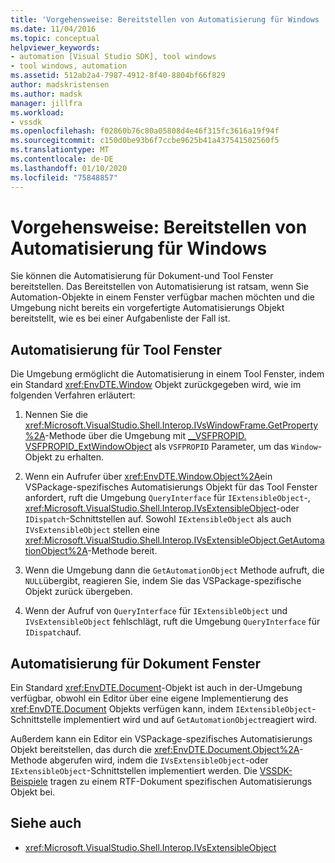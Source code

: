```yaml
---
title: 'Vorgehensweise: Bereitstellen von Automatisierung für Windows | Microsoft-Dokumentation'
ms.date: 11/04/2016
ms.topic: conceptual
helpviewer_keywords:
- automation [Visual Studio SDK], tool windows
- tool windows, automation
ms.assetid: 512ab2a4-7987-4912-8f40-8804bf66f829
author: madskristensen
ms.author: madsk
manager: jillfra
ms.workload:
- vssdk
ms.openlocfilehash: f02860b76c80a05808d4e46f315fc3616a19f94f
ms.sourcegitcommit: c150d0be93b6f7ccbe9625b41a437541502560f5
ms.translationtype: MT
ms.contentlocale: de-DE
ms.lasthandoff: 01/10/2020
ms.locfileid: "75848857"
---
```

# <a name="how-to-provide-automation-for-windows"></a>Vorgehensweise: Bereitstellen von Automatisierung für Windows

Sie können die Automatisierung für Dokument-und Tool Fenster bereitstellen. Das Bereitstellen von Automatisierung ist ratsam, wenn Sie Automation-Objekte in einem Fenster verfügbar machen möchten und die Umgebung nicht bereits ein vorgefertigte Automatisierungs Objekt bereitstellt, wie es bei einer Aufgabenliste der Fall ist.

## <a name="automation-for-tool-windows"></a>Automatisierung für Tool Fenster

Die Umgebung ermöglicht die Automatisierung in einem Tool Fenster, indem ein Standard <xref:EnvDTE.Window> Objekt zurückgegeben wird, wie im folgenden Verfahren erläutert:

1. Nennen Sie die <xref:Microsoft.VisualStudio.Shell.Interop.IVsWindowFrame.GetProperty%2A>-Methode über die Umgebung mit [__VSFPROPID. VSFPROPID_ExtWindowObject](<xref:Microsoft.VisualStudio.Shell.Interop.__VSFPROPID.VSFPROPID_ExtWindowObject>) als `VSFPROPID` Parameter, um das `Window`-Objekt zu erhalten.

2. Wenn ein Aufrufer über <xref:EnvDTE.Window.Object%2A>ein VSPackage-spezifisches Automatisierungs Objekt für das Tool Fenster anfordert, ruft die Umgebung `QueryInterface` für `IExtensibleObject`-, <xref:Microsoft.VisualStudio.Shell.Interop.IVsExtensibleObject>-oder `IDispatch`-Schnittstellen auf. Sowohl `IExtensibleObject` als auch `IVsExtensibleObject` stellen eine <xref:Microsoft.VisualStudio.Shell.Interop.IVsExtensibleObject.GetAutomationObject%2A>-Methode bereit.

3. Wenn die Umgebung dann die `GetAutomationObject` Methode aufruft, die `NULL`übergibt, reagieren Sie, indem Sie das VSPackage-spezifische Objekt zurück übergeben.

4. Wenn der Aufruf von `QueryInterface` für `IExtensibleObject` und `IVsExtensibleObject` fehlschlägt, ruft die Umgebung `QueryInterface` für `IDispatch`auf.

## <a name="automation-for-document-windows"></a>Automatisierung für Dokument Fenster

Ein Standard <xref:EnvDTE.Document>-Objekt ist auch in der-Umgebung verfügbar, obwohl ein Editor über eine eigene Implementierung des <xref:EnvDTE.Document> Objekts verfügen kann, indem `IExtensibleObject`-Schnittstelle implementiert wird und auf `GetAutomationObject`reagiert wird.

Außerdem kann ein Editor ein VSPackage-spezifisches Automatisierungs Objekt bereitstellen, das durch die <xref:EnvDTE.Document.Object%2A>-Methode abgerufen wird, indem die `IVsExtensibleObject`-oder `IExtensibleObject`-Schnittstellen implementiert werden. Die [VSSDK-Beispiele](https://github.com/Microsoft/VSSDK-Extensibility-Samples) tragen zu einem RTF-Dokument spezifischen Automatisierungs Objekt bei.

## <a name="see-also"></a>Siehe auch

- <xref:Microsoft.VisualStudio.Shell.Interop.IVsExtensibleObject>
